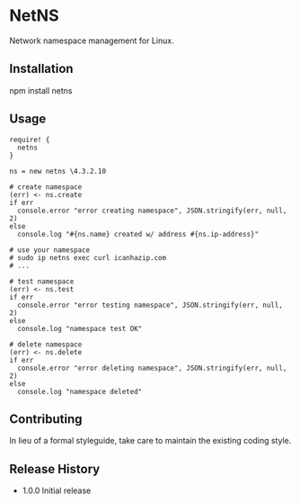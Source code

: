 NetNS
=====

Network namespace management for Linux.

## Installation

  npm install netns

## Usage

```
require! {
  netns
}

ns = new netns \4.3.2.10

# create namespace
(err) <- ns.create
if err
  console.error "error creating namespace", JSON.stringify(err, null, 2)
else
  console.log "#{ns.name} created w/ address #{ns.ip-address}"

# use your namespace
# sudo ip netns exec curl icanhazip.com
# ...

# test namespace
(err) <- ns.test
if err
  console.error "error testing namespace", JSON.stringify(err, null, 2)
else
  console.log "namespace test OK"

# delete namespace
(err) <- ns.delete
if err
  console.error "error deleting namespace", JSON.stringify(err, null, 2)
else
  console.log "namespace deleted"
```

## Contributing

In lieu of a formal styleguide, take care to maintain the existing coding style.

## Release History

* 1.0.0 Initial release
